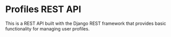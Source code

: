 # Profiles REST API

This is a REST API built with the Django REST framework that provides basic functionality for managing user profiles.
